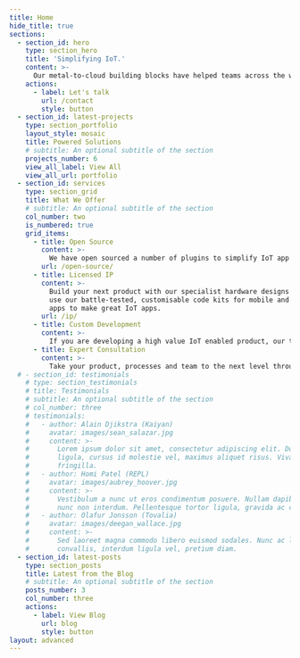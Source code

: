 ```yaml
---
title: Home
hide_title: true
sections:
  - section_id: hero
    type: section_hero
    title: 'Simplifying IoT.'
    content: >-
      Our metal-to-cloud building blocks have helped teams across the world ship 50000+ IoT devices. What are you working on?
    actions:
      - label: Let's talk
        url: /contact
        style: button
  - section_id: latest-projects
    type: section_portfolio
    layout_style: mosaic
    title: Powered Solutions
    # subtitle: An optional subtitle of the section
    projects_number: 6
    view_all_label: View All
    view_all_url: portfolio
  - section_id: services
    type: section_grid
    title: What We Offer
    # subtitle: An optional subtitle of the section
    col_number: two
    is_numbered: true
    grid_items:
      - title: Open Source
        content: >-
          We have open sourced a number of plugins to simplify IoT app development, libraries for working with the A9/A9G GSM/GPS chip and are in the process of open sourcing our firmware framework for the ESP32 (BLE/WiFi) chip.
        url: /open-source/
      - title: Licensed IP
        content: >-
          Build your next product with our specialist hardware designs or 
          use our battle-tested, customisable code kits for mobile and voice 
          apps to make great IoT apps.
        url: /ip/
      - title: Custom Development
        content: >-
          If you are developing a high value IoT enabled product, our team can help you deliver secure, scalable solutions across hardware, firmware, cloud and data visualisation.
      - title: Expert Consultation
        content: >-
          Take your product, processes and team to the next level through direct consultation with our highly experienced founders. Typical engagements cover product architecture, team mentorship and code reviews.
  # - section_id: testimonials
    # type: section_testimonials
    # title: Testimonials
    # subtitle: An optional subtitle of the section
    # col_number: three
    # testimonials:
    #   - author: Alain Djikstra (Kaiyan)
    #     avatar: images/sean_salazar.jpg
    #     content: >-
    #       Lorem ipsum dolor sit amet, consectetur adipiscing elit. Donec nisl
    #       ligula, cursus id molestie vel, maximus aliquet risus. Vivamus in nibh
    #       fringilla.
    #   - author: Homi Patel (REPL)
    #     avatar: images/aubrey_hoover.jpg
    #     content: >-
    #       Vestibulum a nunc ut eros condimentum posuere. Nullam dapibus quis
    #       nunc non interdum. Pellentesque tortor ligula, gravida ac commodo eu.
    #   - author: Olafur Jonsson (Tovalia)
    #     avatar: images/deegan_wallace.jpg
    #     content: >-
    #       Sed laoreet magna commodo libero euismod sodales. Nunc ac libero
    #       convallis, interdum ligula vel, pretium diam.
  - section_id: latest-posts
    type: section_posts
    title: Latest from the Blog
    # subtitle: An optional subtitle of the section
    posts_number: 3
    col_number: three
    actions:
      - label: View Blog
        url: blog
        style: button
layout: advanced
---
```

